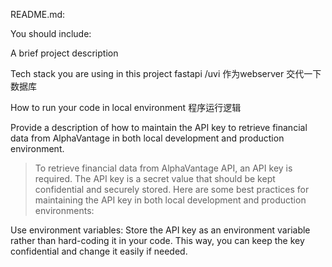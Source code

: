 README.md:

You should include:

A brief project description

Tech stack you are using in this project
fastapi /uvi 作为webserver
交代一下数据库

How to run your code in local environment
程序运行逻辑

Provide a description of how to maintain the API key to retrieve financial data from AlphaVantage in both local development and production environment.

> To retrieve financial data from AlphaVantage API, an API key is required. The API key is a secret value that should be kept confidential and securely stored. Here are some best practices for maintaining the API key in both local development and production environments:

Use environment variables: Store the API key as an environment variable rather than hard-coding it in your code. This way, you can keep the key confidential and change it easily if needed.
